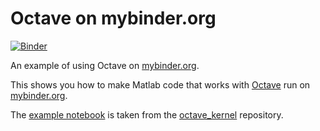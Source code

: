 # Octave on mybinder.org

[![Binder](https://mybinder.org/badge.svg)](https://mybinder.org/v2/gh/gnu-octave/statistics-resampling/master?filepath=jupyter/index.ipynb)

An example of using Octave on [mybinder.org](https://mybinder.org/).

This shows you how to make Matlab code that works with [Octave](https://www.gnu.org/software/octave/) run on [mybinder.org](https://mybinder.org/).

The [example notebook](index.ipynb) is taken from the [octave_kernel](https://github.com/Calysto/octave_kernel) repository.
